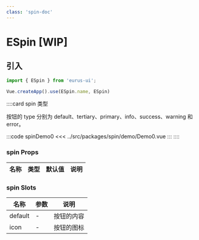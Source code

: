 ```yaml
---
class: 'spin-doc'
---
```

# ESpin [WIP]

## 引入

```javascript
import { ESpin } from 'eurus-ui';

Vue.createApp().use(ESpin.name, ESpin)
```
::::card  spin 类型

按钮的 type 分别为 default、tertiary、primary、info、success、warning 和 error。

:::code spinDemo0
<<< ../src/packages/spin/demo/Demo0.vue
:::
::::

### spin Props

| 名称 | 类型 | 默认值 | 说明 |
| --- | --- | --- | --- |



###  spin Slots

| 名称    | 参数 | 说明       |
| ------- | ---- | ---------- |
| default | -    | 按钮的内容 |
| icon    | -    | 按钮的图标 |
